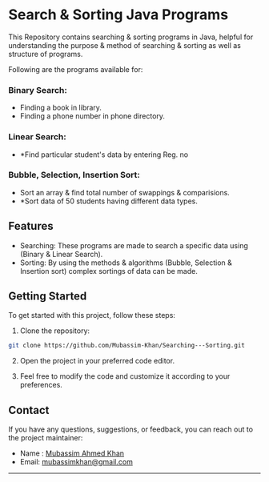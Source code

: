 # Search & Sorting Java Programs
This Repository contains searching & sorting programs in Java, helpful for understanding the purpose & method of searching & sorting as well as structure of programs.

Following are the programs available for:

### Binary Search:

- Finding a book in library.
- Finding a phone number in phone directory.

### Linear Search:

- *Find particular student's data by entering Reg. no

### Bubble, Selection, Insertion Sort:

- Sort an array & find total number of swappings & comparisions.
- *Sort data of 50 students having different data types.

## Features

- Searching: These programs are made to search a specific data using (Binary & Linear Search).
- Sorting: By using the methods & algorithms (Bubble, Selection & Insertion sort) complex sortings of data can be made.

## Getting Started

To get started with this project, follow these steps:

1. Clone the repository:

```bash
git clone https://github.com/Mubassim-Khan/Searching---Sorting.git
```

2. Open the project in your preferred code editor.

3. Feel free to modify the code and customize it according to your preferences.

## Contact

If you have any questions, suggestions, or feedback, you can reach out to the project maintainer:

- Name : [Mubassim Ahmed Khan](https://linkedin.com/in/Mubassim-Khan)
- Email: [mubassimkhan@gmail.com](mailto:mubassimkhan@gmail.com)

---
